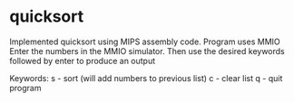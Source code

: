 # quicksort
Implemented quicksort using MIPS assembly code. Program uses MMIO 
Enter the numbers in the MMIO simulator. Then use the desired keywords followed by enter to produce an output 

Keywords: 
s - sort (will add numbers to previous list) 
c - clear list 
q - quit program 
